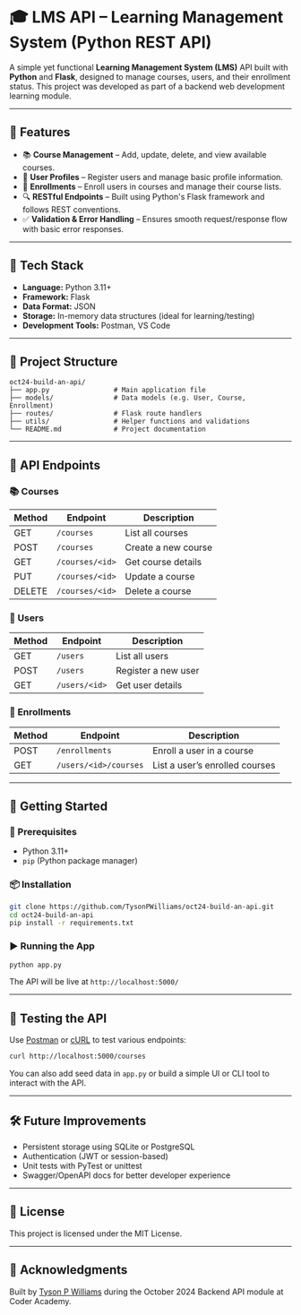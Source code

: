 # 🎓 LMS API – Learning Management System (Python REST API)

A simple yet functional **Learning Management System (LMS)** API built with **Python** and **Flask**, designed to manage courses, users, and their enrollment status. This project was developed as part of a backend web development learning module.

---

## 🚀 Features

- 📚 **Course Management** – Add, update, delete, and view available courses.
- 👤 **User Profiles** – Register users and manage basic profile information.
- 🔗 **Enrollments** – Enroll users in courses and manage their course lists.
- 🔍 **RESTful Endpoints** – Built using Python's Flask framework and follows REST conventions.
- ✅ **Validation & Error Handling** – Ensures smooth request/response flow with basic error responses.

---

## 🧰 Tech Stack

- **Language:** Python 3.11+
- **Framework:** Flask
- **Data Format:** JSON
- **Storage:** In-memory data structures (ideal for learning/testing)
- **Development Tools:** Postman, VS Code

---

## 📂 Project Structure

```
oct24-build-an-api/
├── app.py                # Main application file
├── models/               # Data models (e.g. User, Course, Enrollment)
├── routes/               # Flask route handlers
├── utils/                # Helper functions and validations
└── README.md             # Project documentation
```

---

## 📡 API Endpoints

### 📚 Courses
| Method | Endpoint             | Description               |
|--------|----------------------|---------------------------|
| GET    | `/courses`           | List all courses          |
| POST   | `/courses`           | Create a new course       |
| GET    | `/courses/<id>`      | Get course details        |
| PUT    | `/courses/<id>`      | Update a course           |
| DELETE | `/courses/<id>`      | Delete a course           |

### 👤 Users
| Method | Endpoint             | Description               |
|--------|----------------------|---------------------------|
| GET    | `/users`             | List all users            |
| POST   | `/users`             | Register a new user       |
| GET    | `/users/<id>`        | Get user details          |

### 📌 Enrollments
| Method | Endpoint                    | Description                          |
|--------|-----------------------------|--------------------------------------|
| POST   | `/enrollments`              | Enroll a user in a course            |
| GET    | `/users/<id>/courses`       | List a user’s enrolled courses       |

---

## 🚀 Getting Started

### 🔧 Prerequisites
- Python 3.11+
- `pip` (Python package manager)

### 📦 Installation

```bash
git clone https://github.com/TysonPWilliams/oct24-build-an-api.git
cd oct24-build-an-api
pip install -r requirements.txt
```

### ▶️ Running the App

```bash
python app.py
```

The API will be live at `http://localhost:5000/`

---

## 🧪 Testing the API

Use [Postman](https://www.postman.com/) or [cURL](https://curl.se/) to test various endpoints:

```bash
curl http://localhost:5000/courses
```

You can also add seed data in `app.py` or build a simple UI or CLI tool to interact with the API.

---

## 🛠️ Future Improvements

- Persistent storage using SQLite or PostgreSQL
- Authentication (JWT or session-based)
- Unit tests with PyTest or unittest
- Swagger/OpenAPI docs for better developer experience

---

## 📄 License

This project is licensed under the MIT License.

---

## 🙌 Acknowledgments

Built by [Tyson P Williams](https://github.com/TysonPWilliams) during the October 2024 Backend API module at Coder Academy.
